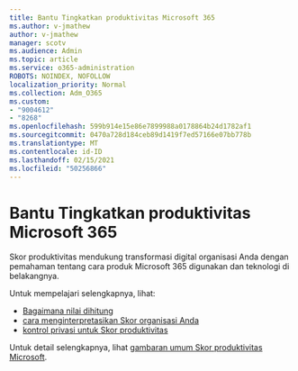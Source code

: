```yaml
---
title: Bantu Tingkatkan produktivitas Microsoft 365
ms.author: v-jmathew
author: v-jmathew
manager: scotv
ms.audience: Admin
ms.topic: article
ms.service: o365-administration
ROBOTS: NOINDEX, NOFOLLOW
localization_priority: Normal
ms.collection: Adm_O365
ms.custom:
- "9004612"
- "8268"
ms.openlocfilehash: 599b914e15e86e7899988a0178864b24d1782af1
ms.sourcegitcommit: 0470a728d184ceb89d1419f7ed57166e07bb778b
ms.translationtype: MT
ms.contentlocale: id-ID
ms.lasthandoff: 02/15/2021
ms.locfileid: "50256866"
---
```

# <a name="help-improve-microsoft-365-productivity"></a>Bantu Tingkatkan produktivitas Microsoft 365

Skor produktivitas mendukung transformasi digital organisasi Anda dengan pemahaman tentang cara produk Microsoft 365 digunakan dan teknologi di belakangnya.

Untuk mempelajari selengkapnya, lihat:

- [Bagaimana nilai dihitung](https://docs.microsoft.com/microsoft-365/admin/productivity/productivity-score)
- [cara menginterpretasikan Skor organisasi Anda](https://docs.microsoft.com/microsoft-365/admin/productivity/productivity-score)
- [kontrol privasi untuk Skor produktivitas](https://docs.microsoft.com/microsoft-365/admin/productivity/privacy)

Untuk detail selengkapnya, lihat [gambaran umum Skor produktivitas Microsoft](https://docs.microsoft.com/microsoft-365/admin/productivity/productivity-score).
